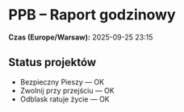# PPB – Raport godzinowy
**Czas (Europe/Warsaw):** 2025-09-25 23:15

## Status projektów
- Bezpieczny Pieszy — OK
- Zwolnij przy przejściu — OK
- Odblask ratuje życie — OK

